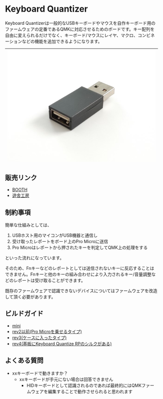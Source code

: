 # Keyboard Quantizer

Keyboard Quantizerは一般的なUSBキーボードやマウスを自作キーボード用のファームウェアの定番であるQMKに対応させるためのボードです。キー配列を自由に変えられるだけでなく、キーボード/マウスにレイヤ、マクロ、コンビネーションなどの機能を追加できるようになります。

|![mini](img/mini.jpg)|
|-|

## 販売リンク

- [BOOTH](https://nogikes.booth.pm/items/4823647)
- [遊舎工房](https://shop.yushakobo.jp/products/7984)

## 制約事項

簡単な仕組みとしては、
1. USBホスト用のマイコンがUSB機器と通信し
1. 受け取ったレポートをボード上のPro Microに送信
1. Pro Microはレポートから押されたキーを判定してQMK上の処理をする

といった流れになっています。

そのため、Fnキーなどのレポートとしては送信されないキーに反応することはできません。Fnキーと他のキーの組み合わせにより入力されるキー/音量調整などのレポートは受け取ることができます。

既存のファームウェアで認識できないデバイスについてはファームウェアを改造して頂く必要があります。

## ビルドガイド

- [mini](mini/README.md)
- [rev2以前(Pro Microを乗せるタイプ)](rev2.md)
- [rev3(ケースに入ったタイプ)](rev3.md)
- [rev4(基板にKeyboard Quantize RPのシルクがある)](rev4.md)

## よくある質問

- xxキーボードで動きますか？
  - xxキーボードが手元にない場合は回答できません
    - HIDキーボードとして認識されるのであれば最終的にはQMKファームウェアを編集することで動作させられると思われます
